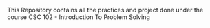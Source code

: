 This Repository contains all the practices and project done under the course CSC 102 - Introduction To Problem Solving

